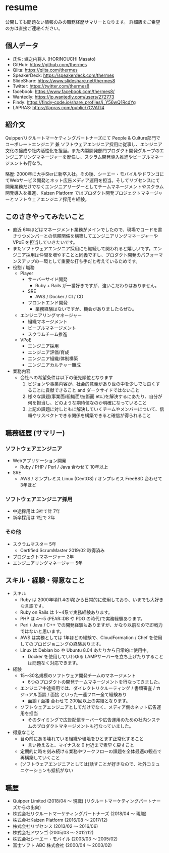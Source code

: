# resume

公開しても問題ない情報のみの職務経歴サマリーとなります。
詳細版をご希望の方は直接ご連絡ください。

## 個人データ

- 氏名: 堀之内将人 (HORINOUCHI Masato)
- GitHub: https://github.com/thermes
- Qiita: https://qiita.com/thermes
- SpeakerDeck: https://speakerdeck.com/thermes
- SlideShare: https://www.slideshare.net/thermes8
- Twitter: https://twitter.com/thermes8
- facebook: https://www.facebook.com/thermes8/
- Wantedly: https://jp.wantedly.com/users/272773
- Findy: https://findy-code.io/share_profiles/j_Y56wQ1RcdYg
- LAPRAS: https://lapras.com/public/7CVATI4

## 紹介文

Quipper/リクルートマーケティングパートナーズにて People & Culture部門でコーポレートエンジニア 兼 ソフトウェアエンジニア採用に従事し、エンジニア文化の醸成や社内活性化を担当。また内製開発部門プロダクト開発グループのエンジニアリングマネージャーを歴任し、スクラム開発導入推進やピープルマネージメントも行なう。

略歴: 2000年に大手SIerに新卒入社。その後、シーエー・モバイルやドワンゴにてWebサービス開発とネット広告メディア運用を担当。そしてリブセンスにて開発業務だけでなくエンジニアリーダーとしてチームマネージメントやスクラム開発導入を推進、Kaizen Platform ではプロダクト開発プロジェクトマネージャーとソフトウェアエンジニア採用を経験。

## このさきやってみたいこと

- 直近 6年ほどはマネージメント業務がメインでしたので、現場でコードを書きつつメンバーとの信頼関係を構築してエンジニアリングマネージャーや VPoE を担当していきたいです。
- またソフトウェアエンジニア採用にも継続して関われると嬉しいです。エンジニア採用は仲間を増やすことと同義ですし、プロダクト開発のパフォーマンスアップの一環として重要な打ち手だと考えているためです。
- 役割 / 職務
  - Player
    - サーバーサイド開発
      - Ruby + Rails が一番好きですが、強いこだわりはありません。
    - SRE
      - AWS / Docker / CI / CD
    - フロントエンド開発
      - 業務経験はないですが、機会がありましたらぜひ。
  - エンジニアリングマネージャー
    - 組織マネージメント
    - ピープルマネージメント
    - スクラムチーム推進
  - VPoE
    - エンジニア採用
    - エンジニア評価/育成
    - エンジニア組織/体制構築
    - エンジニアカルチャー醸成
- 業務内容
  - 会社への希望条件は以下の優先順位となります
    1. ビジョンや事業内容が、社会的意義があり世の中を少しでも良くすることに貢献できること and ダークサイドではないこと
    2. 様々な課題(事業面/組織面/技術面 etc.)を解決するにあたり、自分が何を担当し、どのような期待値なのか明確になっていること
    3. 上記の課題に対しともに解決していくチームやメンバーについて、信頼やリスペクトできる関係を構築できると確信が得られること

## 職務経歴 (サマリー)

### ソフトウェアエンジニア

- Webアプリケーション開発
  - Ruby / PHP / Perl / Java 合わせて 10年以上
- SRE
  - AWS / オンプレミス Linux (CentOS) / オンプレミス FreeBSD 合わせて 3年ほど

### ソフトウェアエンジニア採用

- 中途採用は 3社で計 7年
- 新卒採用は 1社で 2年

### その他

- スクラムマスター 5年
  - Certified ScrumMaster 2019/02 取得済み
- プロジェクトマネージャー 2年
- エンジニアリングマネージャー 5年

## スキル・経験・得意なこと

- スキル
  - Ruby は 2000年頃(1.4の頃)から日常的に使用しており、いまでも大好きな言語です。
  - Ruby on Rails は 1〜4系で実務経験あります。
  - PHP は 4〜5 (PEAR::DB や PDO の時代)で実務経験あります。
  - Perl / Java / C++ での開発経験もありますが、かなり以前なので即戦力ではないと思います。
  - AWS は実務としては 1年ほどの経験で、CloudFormation / Chef を使用してのプロビジョニングの経験あります。
  - Linux は Debian bo や Ubuntu 8.04 あたりから日常的に使用中。
    - Docker を使用していわゆる LAMPサーバーを立ち上げたりすることは問題なく対応できます。
- 経験
  - 15〜30名規模のソフトウェア開発チームのマネージメント
    - 6つのプロダクトの開発チームマネージメントを行なってきました。
  - エンジニア中途採用では、ダイレクトリクルーティング / 書類審査 / カジュアル面談 / 面接 といった一連フロー全て経験あり
    - 面談 / 面接 合わせて 200回以上の実績となります。
  - ソフトウェアエンジニアとしてだけでなく、メディア側のネット広告運用を担当
    - そのタイミングで広告配信サーバーや広告運用のための社内システムのプロダクトマネージメントも行なっていました。
- 得意なこと
  - 目の前にある壊れている組織や環境をひとまず正常化すること
    - 言い換えると、マイナスを 0 付近まで素早く戻すこと
  - 定期的に時を刻み続ける業務やワークフローの課題を全体最適の観点で再構築していくこと
  - (ソフトウェアエンジニアとしては)話すことが好きなので、社外コミュニケーションも抵抗がない

## 職歴

- Quipper Limited (2018/04 〜 現職) (リクルートマーケティングパートナーズからの出向)
- 株式会社リクルートマーケティングパートナーズ (2018/04 〜 現職)
- 株式会社Kaizen Platform (2016/08 〜 2017/12)
- 株式会社リブセンス (2013/02 〜 2016/06)
- 株式会社ドワンゴ (2005/03 〜 2012/12)
- 株式会社シーエー・モバイル (2003/03 〜 2005/02)
- 富士ソフト ABC 株式会社 (2000/04 〜 2003/02)
